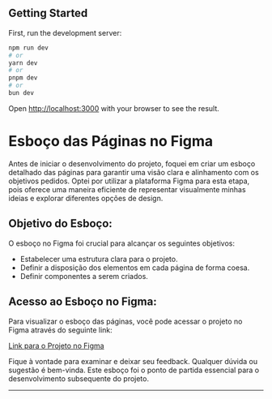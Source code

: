 
## Getting Started

First, run the development server:

```bash
npm run dev
# or
yarn dev
# or
pnpm dev
# or
bun dev
```

Open [http://localhost:3000](http://localhost:3000) with your browser to see the result.

# Esboço das Páginas no Figma

Antes de iniciar o desenvolvimento do projeto, foquei em criar um esboço detalhado das páginas para garantir uma visão clara e alinhamento com os objetivos pedidos. Optei por utilizar a plataforma Figma para esta etapa, pois oferece uma maneira eficiente de representar visualmente minhas ideias e explorar diferentes opções de design.

## **Objetivo do Esboço:**

O esboço no Figma foi crucial para alcançar os seguintes objetivos:

- Estabelecer uma estrutura clara para o projeto.
- Definir a disposição dos elementos em cada página de forma coesa.
- Definir componentes a serem criados.

## **Acesso ao Esboço no Figma:**

Para visualizar o esboço das páginas, você pode acessar o projeto no Figma através do seguinte link:

[Link para o Projeto no Figma](https://www.figma.com/file/8Z16RMosapxWgNcuaACGuX/AZCapita?type=design&node-id=12%3A6414&mode=design&t=au3uCiTHwcj0inwR-1)

Fique à vontade para examinar e deixar seu feedback. Qualquer dúvida ou sugestão é bem-vinda. Este esboço foi o ponto de partida essencial para o desenvolvimento subsequente do projeto.

--- 
